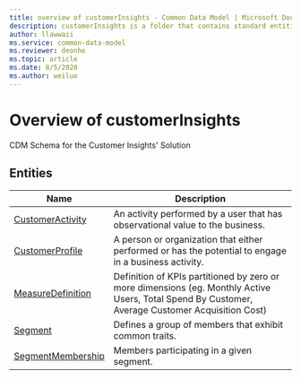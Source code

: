 ```yaml
---
title: overview of customerInsights - Common Data Model | Microsoft Docs
description: customerInsights is a folder that contains standard entities related to the Common Data Model.
author: llawwaii
ms.service: common-data-model
ms.reviewer: deonhe
ms.topic: article
ms.date: 8/5/2020
ms.author: weiluo
---
```


# Overview of customerInsights

CDM Schema for the Customer Insights' Solution  

## Entities

|Name|Description|
|---|---|
|[CustomerActivity](CustomerActivity.md)|An activity performed by a user that has observational value to the business.|
|[CustomerProfile](CustomerProfile.md)|A person or organization that either performed or has the potential to engage in a business activity.|
|[MeasureDefinition](MeasureDefinition.md)|Definition of KPIs partitioned by zero or more dimensions (eg. Monthly Active Users, Total Spend By Customer, Average Customer Acquisition Cost)|
|[Segment](Segment.md)|Defines a group of members  that exhibit common traits.|
|[SegmentMembership](SegmentMembership.md)|Members participating in a given segment.|
